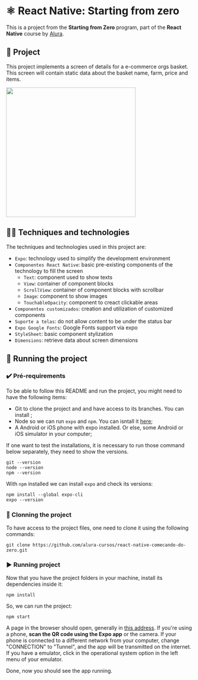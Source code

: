 # ⚛️ React Native: Starting from zero

This is a project from the **Starting from Zero** program, part of the **React Native** course by [Alura](https://www.alura.com.br/).

## 📱 Project

This project implements a screen of details for a e-commerce orgs basket. This screen will contain static data about the basket name, farm, price and items.

<img src="https://user-images.githubusercontent.com/9091491/123982988-e3ccb700-d999-11eb-880e-872881ee8b10.gif" width="350" />

## 🧑‍💻 Techniques and technologies

The techniques and technologies used in this project are:

- `Expo`: technology used to simplify the development environment
- `Componentes React Native`: basic pre-existing components of the technology to fill the screen
  - `Text`: component used to show texts
  - `View`: container of component blocks
  - `ScrollView`: container of component blocks with scrollbar
  - `Image`: component to show images
  - `TouchableOpacity`: component to creact clickable areas
- `Componentes customizados`: creation and utilization of customized components
- `Suporte a telas`: do not allow content to be  under the status bar
- `Expo Google Fonts`: Google Fonts support via expo
- `StyleSheet`: basic component stylization
- `Dimensions`: retrieve data about screen dimensions

## 📲 Running the project

### ✔️ Pré-requirements

To be able to follow this README and run the project, you might need to have the following items:
- Git to clone the project and and have access to its branches. You can install [](https://git-scm.com/downloads);
- Node so we can run `expo` and `npm`. You can isntall it [here](https://nodejs.org/en/);
- A Android or iOS phone with expo installed. Or else, some Android or iOS simulator in your computer;

If one want to test the installations, it is necessary to run those command below separately, they need to show the versions.

```
git --version
node --version
npm --version
```

With `npm` installed we can install `expo` and check its versions:
```
npm install --global expo-cli
expo --version
```

### 🐙 Clonning the project

To have access to the project files, one need to clone it using the following commands:

```
git clone https://github.com/alura-cursos/react-native-comecando-do-zero.git
```

### ▶️ Running project

Now that you have the project folders in your machine, install its dependencies inside it:
```
npm install
```

So, we can run the project:
```
npm start
```

A page in the browser should open, generally in [this address](http://localhost:19002/).
If you're using a phone, **scan the QR code using the Expo app** or the camera.
If your phone is connected to a different network from your computer, change "CONNECTION" to "Tunnel", and the app will be transmitted on the internet.
If you have a emulator, click in the operational system option in the left menu of your emulator.

Done, now you should see the app running.